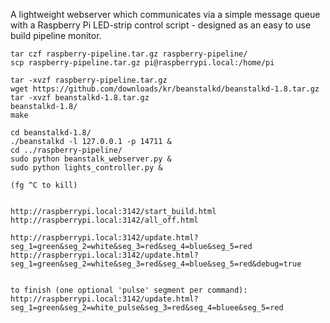 A lightweight webserver which communicates via a simple message queue with a Raspberry Pi LED-strip control script - designed as an easy to use build pipeline monitor.

```
tar czf raspberry-pipeline.tar.gz raspberry-pipeline/
scp raspberry-pipeline.tar.gz pi@raspberrypi.local:/home/pi

tar -xvzf raspberry-pipeline.tar.gz 
wget https://github.com/downloads/kr/beanstalkd/beanstalkd-1.8.tar.gz
tar -xvzf beanstalkd-1.8.tar.gz
beanstalkd-1.8/
make

cd beanstalkd-1.8/
./beanstalkd -l 127.0.0.1 -p 14711 &
cd ../raspberry-pipeline/
sudo python beanstalk_webserver.py &
sudo python lights_controller.py &

(fg ^C to kill)


http://raspberrypi.local:3142/start_build.html
http://raspberrypi.local:3142/all_off.html

http://raspberrypi.local:3142/update.html?seg_1=green&seg_2=white&seg_3=red&seg_4=blue&seg_5=red
http://raspberrypi.local:3142/update.html?seg_1=green&seg_2=white&seg_3=red&seg_4=blue&seg_5=red&debug=true


to finish (one optional 'pulse' segment per command):
http://raspberrypi.local:3142/update.html?seg_1=green&seg_2=white_pulse&seg_3=red&seg_4=bluee&seg_5=red

```
